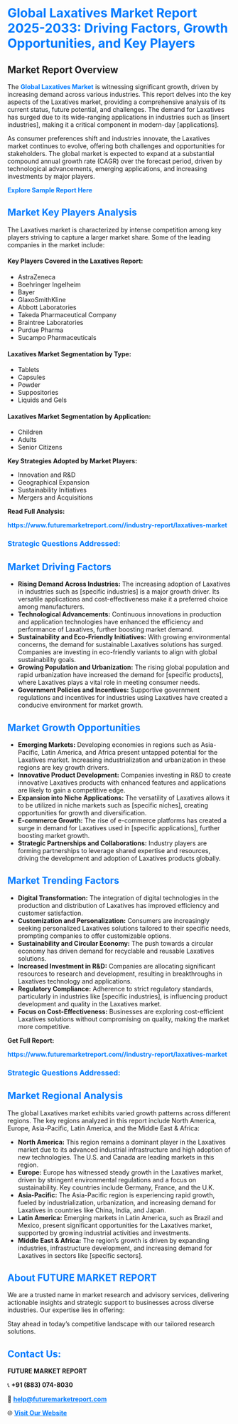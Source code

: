 <h1 style="color: #007BFF;">Global Laxatives Market Report 2025-2033: Driving Factors, Growth Opportunities, and Key Players</h1>

<section id="overview">
<h2>Market Report Overview</h2>
<p>The <a href="https://www.futuremarketreport.com//industry-report/laxatives-market" style="color: #007BFF; text-decoration: none;"><strong>Global Laxatives Market</strong></a> is witnessing significant growth, driven by increasing demand across various industries. This report delves into the key aspects of the Laxatives market, providing a comprehensive analysis of its current status, future potential, and challenges. The demand for Laxatives has surged due to its wide-ranging applications in industries such as [insert industries], making it a critical component in modern-day [applications].</p>
<p>As consumer preferences shift and industries innovate, the Laxatives market continues to evolve, offering both challenges and opportunities for stakeholders. The global market is expected to expand at a substantial compound annual growth rate (CAGR) over the forecast period, driven by technological advancements, emerging applications, and increasing investments by major players.</p>
</section>

<section id="overview">
<p><a href="https://www.futuremarketreport.com//request-sample/reportId=63540" style="color: #007BFF; text-decoration: none;"><strong>Explore Sample Report Here</strong></a></p>
</section>

<section id="key-players">
<h2 style="color: #007BFF;">Market Key Players Analysis</h2>
<p>The Laxatives market is characterized by intense competition among key players striving to capture a larger market share. Some of the leading companies in the market include:</p>
<h4>Key Players Covered in the Laxatives Report:</h4>
<ul><li>AstraZeneca</li><li>Boehringer Ingelheim</li><li>Bayer</li><li>GlaxoSmithKline</li><li>Abbott Laboratories</li><li>Takeda Pharmaceutical Company</li><li>Braintree Laboratories</li><li>Purdue Pharma</li><li>Sucampo Pharmaceuticals</li></ul>
<h4>Laxatives Market Segmentation by Type:</h4>
<ul><li>Tablets</li><li>Capsules</li><li>Powder</li><li>Suppositories</li><li>Liquids and Gels</li></ul>

<h4>Laxatives Market Segmentation by Application:</h4>
<ul><li>Children</li><li>Adults</li><li>Senior Citizens</li></ul>
<p><strong>Key Strategies Adopted by Market Players:</strong></p>
<ul>
<li>Innovation and R&D</li>
<li>Geographical Expansion</li>
<li>Sustainability Initiatives</li>
<li>Mergers and Acquisitions</li>
</ul>
</section>

<section>
<p><strong>Read Full Analysis: </strong></p><a href="https://www.futuremarketreport.com//industry-report/laxatives-market" style="color: #007BFF; text-decoration: none;"><strong>https://www.futuremarketreport.com//industry-report/laxatives-market</strong></a>
<h3 style="color: #007BFF;">Strategic Questions Addressed:</h3>
</section>

<section id="driving-factors">
<h2 style="color: #007BFF;">Market Driving Factors</h2>
<ul>
<li><strong>Rising Demand Across Industries:</strong> The increasing adoption of Laxatives in industries such as [specific industries] is a major growth driver. Its versatile applications and cost-effectiveness make it a preferred choice among manufacturers.</li>
<li><strong>Technological Advancements:</strong> Continuous innovations in production and application technologies have enhanced the efficiency and performance of Laxatives, further boosting market demand.</li>
<li><strong>Sustainability and Eco-Friendly Initiatives:</strong> With growing environmental concerns, the demand for sustainable Laxatives solutions has surged. Companies are investing in eco-friendly variants to align with global sustainability goals.</li>
<li><strong>Growing Population and Urbanization:</strong> The rising global population and rapid urbanization have increased the demand for [specific products], where Laxatives plays a vital role in meeting consumer needs.</li>
<li><strong>Government Policies and Incentives:</strong> Supportive government regulations and incentives for industries using Laxatives have created a conducive environment for market growth.</li>
</ul>
</section>

<section id="growth-opportunities">
<h2 style="color: #007BFF;">Market Growth Opportunities</h2>
<ul>
<li><strong>Emerging Markets:</strong> Developing economies in regions such as Asia-Pacific, Latin America, and Africa present untapped potential for the Laxatives market. Increasing industrialization and urbanization in these regions are key growth drivers.</li>
<li><strong>Innovative Product Development:</strong> Companies investing in R&D to create innovative Laxatives products with enhanced features and applications are likely to gain a competitive edge.</li>
<li><strong>Expansion into Niche Applications:</strong> The versatility of Laxatives allows it to be utilized in niche markets such as [specific niches], creating opportunities for growth and diversification.</li>
<li><strong>E-commerce Growth:</strong> The rise of e-commerce platforms has created a surge in demand for Laxatives used in [specific applications], further boosting market growth.</li>
<li><strong>Strategic Partnerships and Collaborations:</strong> Industry players are forming partnerships to leverage shared expertise and resources, driving the development and adoption of Laxatives products globally.</li>
</ul>
</section>

<section id="trending-factors">
<h2 style="color: #007BFF;">Market Trending Factors</h2>
<ul>
<li><strong>Digital Transformation:</strong> The integration of digital technologies in the production and distribution of Laxatives has improved efficiency and customer satisfaction.</li>
<li><strong>Customization and Personalization:</strong> Consumers are increasingly seeking personalized Laxatives solutions tailored to their specific needs, prompting companies to offer customizable options.</li>
<li><strong>Sustainability and Circular Economy:</strong> The push towards a circular economy has driven demand for recyclable and reusable Laxatives solutions.</li>
<li><strong>Increased Investment in R&D:</strong> Companies are allocating significant resources to research and development, resulting in breakthroughs in Laxatives technology and applications.</li>
<li><strong>Regulatory Compliance:</strong> Adherence to strict regulatory standards, particularly in industries like [specific industries], is influencing product development and quality in the Laxatives market.</li>
<li><strong>Focus on Cost-Effectiveness:</strong> Businesses are exploring cost-efficient Laxatives solutions without compromising on quality, making the market more competitive.</li>
</ul>
</section>

<section>
<p><strong>Get Full Report: </strong></p><a href="https://www.futuremarketreport.com//industry-report/laxatives-market" style="color: #007BFF; text-decoration: none;"><strong>https://www.futuremarketreport.com//industry-report/laxatives-market</strong></a>
<h3 style="color: #007BFF;">Strategic Questions Addressed:</h3>
</section>


<section id="regional-analysis">
<h2 style="color: #007BFF;">Market Regional Analysis</h2>
<p>The global Laxatives market exhibits varied growth patterns across different regions. The key regions analyzed in this report include North America, Europe, Asia-Pacific, Latin America, and the Middle East & Africa:</p>
<ul>
<li><strong>North America:</strong> This region remains a dominant player in the Laxatives market due to its advanced industrial infrastructure and high adoption of new technologies. The U.S. and Canada are leading markets in this region.</li>
<li><strong>Europe:</strong> Europe has witnessed steady growth in the Laxatives market, driven by stringent environmental regulations and a focus on sustainability. Key countries include Germany, France, and the U.K.</li>
<li><strong>Asia-Pacific:</strong> The Asia-Pacific region is experiencing rapid growth, fueled by industrialization, urbanization, and increasing demand for Laxatives in countries like China, India, and Japan.</li>
<li><strong>Latin America:</strong> Emerging markets in Latin America, such as Brazil and Mexico, present significant opportunities for the Laxatives market, supported by growing industrial activities and investments.</li>
<li><strong>Middle East & Africa:</strong> The region’s growth is driven by expanding industries, infrastructure development, and increasing demand for Laxatives in sectors like [specific sectors].</li>
</ul>
</section>

<footer>
<h2 style="color: #007BFF;">About FUTURE MARKET REPORT</h2>
<p>We are a trusted name in market research and advisory services, delivering actionable insights and strategic support to businesses across diverse industries. Our expertise lies in offering:</p>

<p>Stay ahead in today’s competitive landscape with our tailored research solutions.</p>

<h2 style="color: #007BFF;">Contact Us:</h2>
<p><strong>FUTURE MARKET REPORT</strong></p>
<p>📞 <strong>+91 (883) 074-8030</strong></p>
<p>📧 <strong><a href="mailto:help@futuremarketreport.com" style="color: #007BFF;">help@futuremarketreport.com</a></strong></p>
<p>🌐 <strong><a href="https://www.futuremarketreport.com/" style="color: #007BFF;">Visit Our Website</a></strong></p>
</footer>